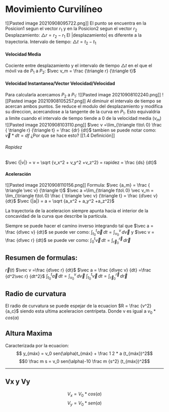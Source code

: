 
# Movimiento Curvilíneo

![[Pasted image 20210908095722.png]]
El punto se encuentra en la Posicion1 segun el vector $r_1$ y en la Posicion2 segun el vector $r_2$
Desplazamiento: $\triangle r = r_2 - r_1$
El |desplazamiento| es diferente a la trayectoria.
Intervalo de tiempo: $\triangle t = t_2 - t_1$
#### Velocidad Media
Cociente entre desplazamiento y el intervalo de tiempo $\triangle t$ en el que el móvil va de $P_1$ a $P_2$:
 $\vec v_m = \frac {\triangle r} {\triangle t}$

#### Velocidad Instantanea/Vector Velocidad/Velocidad
Para calcularla acercamos $P_2$ a $P_1$:
![[Pasted image 20210908102240.png]]
![[Pasted image 20210908105257.png]]
Al diminuir el intervalo de tiempo se acercan ambos puntos. Se reduce el modulo del desplazamiento y modifica su direccion, acercandose a la tangente de la curva en $P_1$.
Esto equivaldria a limite cuando el intervalo de tiempo tiende a 0 de la velocidad media ($v_m$)
![[Pasted image 20210908103110.png]]
 $\vec v =\lim_{\triangle t\to\ 0} \frac { \triangle r} {\triangle t} = \frac {dr} {dt}$ 
tambien se puede notar como: $\vec v * dt = df$
¿Por que se hace esto?
[[1.4 Definición]]
###### Rapidez
 $\vec {|v|} = v = \sqrt {v_x^2 + v_y^2 +v_z^2} = rapidez = \frac {ds} {dt}$

#### Aceleración
![[Pasted image 20210908110156.png]]
Formula:
$\vec {a_m} = \frac { \triangle \vec v} {\triangle t}$
 $\vec a =\lim_{\triangle t\to\ 0} \vec v_m = \lim_{\triangle t\to\ 0} \frac { \triangle \vec v} {\triangle t} = \frac {d\vec v} {dt}$ 
 $\vec {|a|} = a = \sqrt {a_x^2 + a_y^2 +a_z^2}$
 
 La trayectoria de la aceleracion siempre apunta hacia el interior de la concavidad de la curva que describe la partícula.
 
 Siempre se puede hacer el camino inverso integrando tal que $\vec a = \frac {d\vec v} {dt}$ se puede ver como: 
  $\int_{t_0}^{t} \vec a \,dt = \int_{v_0}^{v} \,d\vec v$
 y $\vec v = \frac {d\vec r} {dt}$ se puede ver como: 
 $\int_{0}^{t} \vec v \,dt = \int_{\vec r_0}^{\vec r} \,d\vec r$
 
 ## Resumen de formulas: 
$\vec r(t)$
$\vec v =\frac {d\vec r} {dt}$ 
$\vec a = \frac {d\vec v} {dt} =\frac {d^2\vec r} {dt^2}$
$\int_{t_0}^{t} \vec a \,dt = \int_{v_0}^{v} \,d\vec v$
$\int_{t_0}^{t} \vec v \,dt = \int_{\vec r_0}^{\vec r} \,d\vec r$


## Radio de curvatura
El radio de curvatura se puede espejar de la ecuacion $R = \frac {v^2}{a_c}$ siendo esta ultima aceleracion centrípeta. Donde v es igual a $v_0 * cos(\alpha)$

## Altura Maxima 
Caracterizada por la ecuacion:
$$ y_{máx} = v_0 sen(\alpha)t_{máx} + \frac 1 2 * a (t_{máx})^2$$
$$0 \frac m s = v_0 sen(\alpha)-10 \frac m {s^2} (t_{máx})^2$$

---
## Vx y Vy
$$V_x=V_0*cos(\alpha)$$
$$V_y=V_0*sen(\alpha)$$
